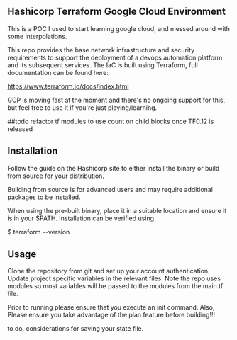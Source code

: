 ## Hashicorp Terraform Google Cloud Environment

This is a POC I used to start learning google cloud, and messed around with some interpolations.

This repo provides the base network infrastructure and security requirements to
support the deployment of a devops automation platform and its subsequent
services.  The IaC is built using Terraform, full documentation can be found here:

https://www.terraform.io/docs/index.html

GCP is moving fast at the moment and there's no ongoing support for this, but feel free 
to use it if you're just playing/learning.

##todo refactor tf modules to use count on child blocks once TF0.12 is released

## Installation

Follow the guide on the Hashicorp site to either install the binary or
build from source for your distribution.

Building from source is for advanced users and may require additional
packages to be installed.

When using the pre-built binary, place it in a suitable location and ensure it
is in your $PATH.  Installation can be verified using

$ terraform --version

## Usage

Clone the repository from git and set up your account authentication.  
Update project specific variables in the relevant files.  Note the repo uses
modules so most variables will be passed to the modules from the main.tf file. 

Prior to running please ensure that you execute an init command.  Also, Please
ensure you take advantage of the plan feature before building!!!

to do, considerations for saving your state file.
